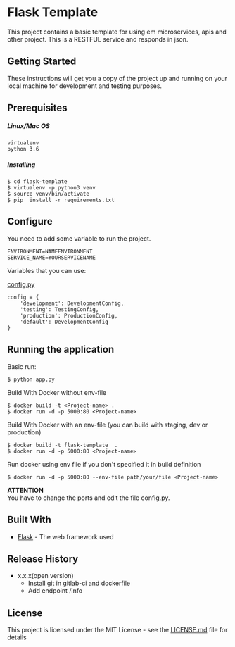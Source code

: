 # Flask Template

This project contains a basic template for using em microservices, apis and other project. This is a RESTFUL service and responds in json.  

## Getting Started

These instructions will get you a copy of the project up and running on your local machine for development and testing purposes.

## Prerequisites

##### Linux/Mac OS
```
virtualenv
python 3.6
```

##### Installing

```
$ cd flask-template
$ virtualenv -p python3 venv
$ source venv/bin/activate
$ pip  install -r requirements.txt
```

## Configure

You need to add some variable  to run the project.

```
ENVIRONMENT=NAMEENVIRONMENT
SERVICE_NAME=YOURSERVICENAME
```  
Variables that you can use:  

[config.py](config.py)  
```
config = {
    'development': DevelopmentConfig,
    'testing': TestingConfig,
    'production': ProductionConfig,
    'default': DevelopmentConfig
}
```  

## Running the application


Basic run:

```
$ python app.py
```

Build With Docker without env-file
```
$ docker build -t <Project-name> .
$ docker run -d -p 5000:80 <Project-name>
```
Build With Docker with an env-file (you can build with staging, dev or production)
```
$ docker build -t flask-template  .
$ docker run -d -p 5000:80 <Project-name>
```
Run docker using env file if you don't specified it in build definition
```
$ docker run -d -p 5000:80 --env-file path/your/file <Project-name>
```

**ATTENTION**  
You have to change the ports and edit the file config.py.


## Built With

* [Flask](http://flask.pocoo.org/) - The web framework used


## Release History  
* x.x.x(open version)
  * Install git in gitlab-ci and dockerfile
  * Add endpoint /info

## License

This project is licensed under the MIT License - see the [LICENSE.md](LICENSE.md) file for details
